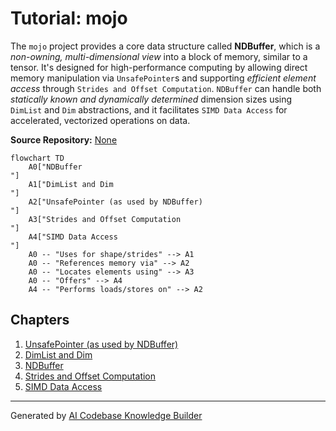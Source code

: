 # Tutorial: mojo

The `mojo` project provides a core data structure called **NDBuffer**, which is a *non-owning, multi-dimensional view* into a block of memory, similar to a tensor. It's designed for high-performance computing by allowing direct memory manipulation via `UnsafePointer`s and supporting *efficient element access* through `Strides and Offset Computation`. `NDBuffer` can handle both *statically known and dynamically determined* dimension sizes using `DimList` and `Dim` abstractions, and it facilitates `SIMD Data Access` for accelerated, vectorized operations on data.


**Source Repository:** [None](None)

```mermaid
flowchart TD
    A0["NDBuffer
"]
    A1["DimList and Dim
"]
    A2["UnsafePointer (as used by NDBuffer)
"]
    A3["Strides and Offset Computation
"]
    A4["SIMD Data Access
"]
    A0 -- "Uses for shape/strides" --> A1
    A0 -- "References memory via" --> A2
    A0 -- "Locates elements using" --> A3
    A0 -- "Offers" --> A4
    A4 -- "Performs loads/stores on" --> A2
```

## Chapters

1. [UnsafePointer (as used by NDBuffer)
](01_unsafepointer__as_used_by_ndbuffer__.md)
2. [DimList and Dim
](02_dimlist_and_dim_.md)
3. [NDBuffer
](03_ndbuffer_.md)
4. [Strides and Offset Computation
](04_strides_and_offset_computation_.md)
5. [SIMD Data Access
](05_simd_data_access_.md)


---

Generated by [AI Codebase Knowledge Builder](https://github.com/The-Pocket/Tutorial-Codebase-Knowledge)